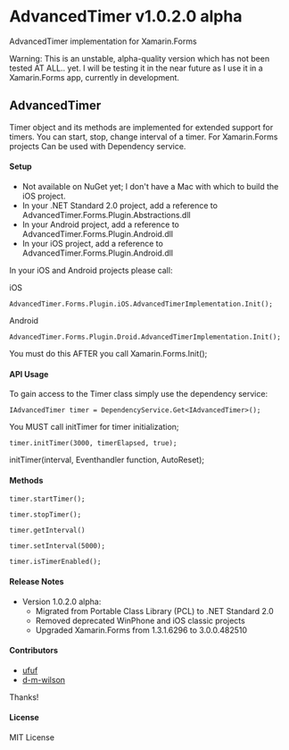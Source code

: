 AdvancedTimer v1.0.2.0 alpha
=============

AdvancedTimer implementation for Xamarin.Forms

Warning: This is an unstable, alpha-quality version which has not been tested AT ALL.. yet. I will be testing it in the near future as I use it in a Xamarin.Forms app, currently in development.

## AdvancedTimer
Timer object and its methods are implemented for extended support for timers.
You can start, stop, change interval of a timer.
For Xamarin.Forms projects
Can be used with Dependency service.

#### Setup
* Not available on NuGet yet; I don't have a Mac with which to build the iOS project.
* In your .NET Standard 2.0 project, add a reference to AdvancedTimer.Forms.Plugin.Abstractions.dll
* In your Android project, add a reference to AdvancedTimer.Forms.Plugin.Android.dll
* In your iOS project, add a reference to AdvancedTimer.Forms.Plugin.Android.dll

In your iOS and Android projects please call:

iOS
```
AdvancedTimer.Forms.Plugin.iOS.AdvancedTimerImplementation.Init();
```

Android
```
AdvancedTimer.Forms.Plugin.Droid.AdvancedTimerImplementation.Init();
```

You must do this AFTER you call Xamarin.Forms.Init();


#### API Usage

To gain access to the Timer class simply use the dependency service:

```
IAdvancedTimer timer = DependencyService.Get<IAdvancedTimer>();
```

You MUST call initTimer for timer initialization;

```
timer.initTimer(3000, timerElapsed, true);
```
initTimer(interval, Eventhandler function, AutoReset);
                
                
#### Methods

```
timer.startTimer();
```
```
timer.stopTimer();
```
```
timer.getInterval()
```
```
timer.setInterval(5000);
```
```
timer.isTimerEnabled();
```

#### Release Notes
* Version 1.0.2.0 alpha:
  * Migrated from Portable Class Library (PCL) to .NET Standard 2.0
  * Removed deprecated WinPhone and iOS classic projects
  * Upgraded Xamarin.Forms from 1.3.1.6296 to 3.0.0.482510

#### Contributors
* [ufuf](https://github.com/ufuf)
* [d-m-wilson](https://github.com/d-m-wilson)

Thanks!

#### License
MIT License
